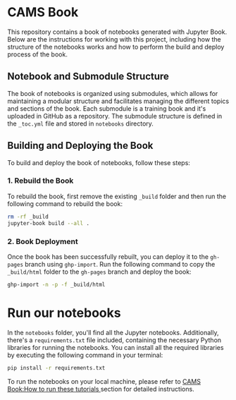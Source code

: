 # CAMS Book

This repository contains a book of notebooks generated with Jupyter Book. Below are the instructions for working with this project, including how the structure of the notebooks works and how to perform the build and deploy process of the book.

## Notebook and Submodule Structure

The book of notebooks is organized using submodules, which allows for maintaining a modular structure and facilitates managing the different topics and sections of the book. Each submodule is a training book and it's uploaded in GitHub as a repository. The submodule structure is defined in the `_toc.yml` file and stored in `notebooks` directory.

## Building and Deploying the Book

To build and deploy the book of notebooks, follow these steps:

### 1. Rebuild the Book

To rebuild the book, first remove the existing `_build` folder and then run the following command to rebuild the book:

```bash
rm -rf _build
jupyter-book build --all .
```

### 2. Book Deployment

Once the book has been successfully rebuilt, you can deploy it to the `gh-pages` branch using `ghp-import`. Run the following command to copy the `_build/html` folder to the `gh-pages` branch and deploy the book:

```bash
ghp-import -n -p -f _build/html
```

# Run our notebooks

In the `notebooks` folder, you'll find all the Jupyter notebooks.
Additionally, there's a `requirements.txt` file included, containing the necessary Python libraries for running the notebooks. You can install all the required libraries by executing the following command in your terminal:

```bash
pip install -r requirements.txt
```

To run the notebooks on your local machine, please refer to [CAMS Book:How to run these tutorials ](https://randbee.github.io/CAMSBook/how-to-run-these-tutorials.html) section for detailed instructions.

